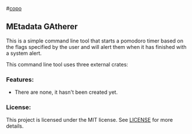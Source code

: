 #[copo](https://github.com/MetallicSquid/rust-cmd-line-tools)

## **MEtadata GAtherer**

This is a simple command line tool that starts a pomodoro timer based on the flags specified by the user and will alert them when it has finished with a system alert.

This command line tool uses three external crates:

### Features:

* There are none, it hasn't been created yet.

### License:

This project is licensed under the MIT license. See [LICENSE](https://github.com/MetallicSquid/rust-cmd-line-tools/blob/master/LICENSE) for more details.
